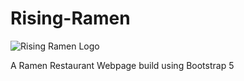 # Rising-Ramen
![Rising Ramen Logo]("https://raw.githubusercontent.com/Ansub/Rising-Ramen/master/images/github/logo%20(1).png")


A Ramen Restaurant Webpage build using Bootstrap 5 
